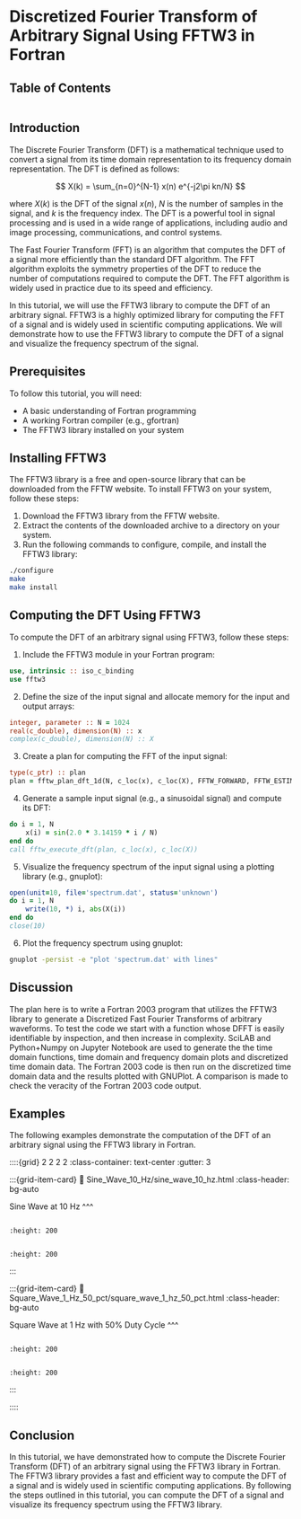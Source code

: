 # Discretized Fourier Transform of Arbitrary Signal Using FFTW3 in Fortran

## Table of Contents

```{tableofcontents}
```

## Introduction
The Discrete Fourier Transform (DFT) is a mathematical technique used to convert a signal from its time domain representation to its frequency domain representation. The DFT is defined as follows:

$$
X(k) = \sum_{n=0}^{N-1} x(n) e^{-j2\pi kn/N}
$$

where $X(k)$ is the DFT of the signal $x(n)$, $N$ is the number of samples in the signal, and $k$ is the frequency index. The DFT is a powerful tool in signal processing and is used in a wide range of applications, including audio and image processing, communications, and control systems.

The Fast Fourier Transform (FFT) is an algorithm that computes the DFT of a signal more efficiently than the standard DFT algorithm. The FFT algorithm exploits the symmetry properties of the DFT to reduce the number of computations required to compute the DFT. The FFT algorithm is widely used in practice due to its speed and efficiency.

In this tutorial, we will use the FFTW3 library to compute the DFT of an arbitrary signal. FFTW3 is a highly optimized library for computing the FFT of a signal and is widely used in scientific computing applications. We will demonstrate how to use the FFTW3 library to compute the DFT of a signal and visualize the frequency spectrum of the signal.

## Prerequisites
To follow this tutorial, you will need:
- A basic understanding of Fortran programming
- A working Fortran compiler (e.g., gfortran)
- The FFTW3 library installed on your system

## Installing FFTW3
The FFTW3 library is a free and open-source library that can be downloaded from the FFTW website. To install FFTW3 on your system, follow these steps:
1. Download the FFTW3 library from the FFTW website.
2. Extract the contents of the downloaded archive to a directory on your system.
3. Run the following commands to configure, compile, and install the FFTW3 library:
```bash
./configure
make
make install
```

## Computing the DFT Using FFTW3
To compute the DFT of an arbitrary signal using FFTW3, follow these steps:
1. Include the FFTW3 module in your Fortran program:
```fortran
use, intrinsic :: iso_c_binding
use fftw3
```
2. Define the size of the input signal and allocate memory for the input and output arrays:
```fortran
integer, parameter :: N = 1024
real(c_double), dimension(N) :: x
complex(c_double), dimension(N) :: X
```
3. Create a plan for computing the FFT of the input signal:
```fortran
type(c_ptr) :: plan
plan = fftw_plan_dft_1d(N, c_loc(x), c_loc(X), FFTW_FORWARD, FFTW_ESTIMATE)
```
4. Generate a sample input signal (e.g., a sinusoidal signal) and compute its DFT:
```fortran
do i = 1, N
    x(i) = sin(2.0 * 3.14159 * i / N)
end do
call fftw_execute_dft(plan, c_loc(x), c_loc(X))
```
5. Visualize the frequency spectrum of the input signal using a plotting library (e.g., gnuplot):
```fortran
open(unit=10, file='spectrum.dat', status='unknown')
do i = 1, N
    write(10, *) i, abs(X(i))
end do
close(10)
```
6. Plot the frequency spectrum using gnuplot:
```bash
gnuplot -persist -e "plot 'spectrum.dat' with lines"
```

## Discussion
The plan here is to write a Fortran 2003 program that utilizes the FFTW3 library to generate a Discretized Fast Fourier Transforms of arbitrary waveforms. To test the code we start with a function whose DFFT is easily identifiable by inspection, and then increase in complexity. SciLAB and Python+Numpy on Jupyter Notebook are used to generate the the time domain functions, time domain and frequency domain plots and discretized time domain data. The Fortran 2003 code is then run on the discretized time domain data and the results plotted with GNUPlot. A comparison is made to check the veracity of the Fortran 2003 code output.

## Examples
The following examples demonstrate the computation of the DFT of an arbitrary signal using the FFTW3 library in Fortran.

::::{grid} 2 2 2 2
:class-container: text-center
:gutter: 3

:::{grid-item-card}
:link: Sine_Wave_10_Hz/sine_wave_10_hz.html
:class-header: bg-auto

Sine Wave at 10 Hz
^^^
```{image} images/sine_wave2_10Hz.jpeg

:height: 200
```
```{image} images/DFFT_mag_sine_wave2_10Hz.jpeg

:height: 200
```
:::

:::{grid-item-card}
:link: Square_Wave_1_Hz_50_pct/square_wave_1_hz_50_pct.html
:class-header: bg-auto

Square Wave at 1 Hz with 50% Duty Cycle
^^^
```{image} images/sq_wave_1Hz_50pct.jpeg

:height: 200
```
```{image} images/DFFT_mag_sq_wv2_1Hz_50pct.jpeg

:height: 200
```
:::

::::

## Conclusion
In this tutorial, we have demonstrated how to compute the Discrete Fourier Transform (DFT) of an arbitrary signal using the FFTW3 library in Fortran. The FFTW3 library provides a fast and efficient way to compute the DFT of a signal and is widely used in scientific computing applications. By following the steps outlined in this tutorial, you can compute the DFT of a signal and visualize its frequency spectrum using the FFTW3 library.



